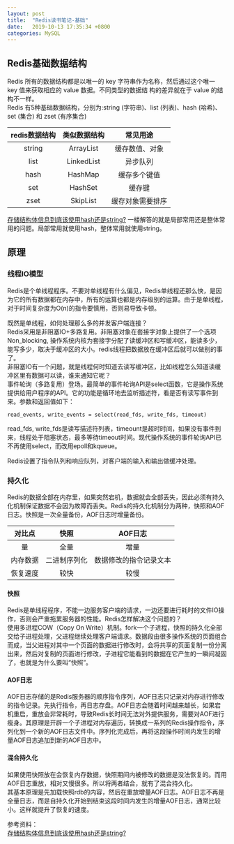 ```yaml
---
layout: post
title:  "Redis读书笔记-基础"
date:   2019-10-13 17:35:34 +0800
categories: MySQL
---
```


## Redis基础数据结构
Redis 所有的数据结构都是以唯一的 key 字符串作为名称，然后通过这个唯一 key 值来获取相应的 value 数据。不同类型的数据结 构的差异就在于 value 的结构不一样。  
Redis 有5种基础数据结构，分别为:string (字符串)、list (列表)、hash (哈希)、set (集合) 和 zset (有序集合)

| redis数据结构 | 类似数据结构 | 常见用途 |
| :---: | :---: | :---: |
| string | ArrayList | 缓存数值、对象 |
| list | LinkedList | 异步队列 |
| hash | HashMap | 缓存多个键值 |
| set | HashSet | 缓存键 |
| zset | SkipList | 缓存对象需要排序 |

[存储结构体信息到底该使用hash还是string?]
一楼解答的就是局部常用还是整体常用的问题。局部常用就使用hash，整体常用就使用string。


## 原理

### 线程IO模型
Redis是个单线程程序。不要对单线程有什么偏见，Redis单线程还那么快，是因为它的所有数据都在内存中，所有的运算也都是内存级别的运算。由于是单线程，对于时间复杂度为O(n)的指令要慎用，否则易导致卡顿。  

既然是单线程，如何处理那么多的并发客户端连接？  
Redis采用是非阻塞IO+多路复用。非阻塞对象在套接字对象上提供了一个选项Non_blocking, 操作系统内核为套接字分配了读缓冲区和写缓冲区，能读多少，能写多少，取决于缓冲区的大小。redis线程把数据放在缓冲区后就可以做别的事了。  
非阻塞IO有一个问题，就是线程何时知道去读写缓冲区，比如线程怎么知道读缓冲区里有数据可以读，谁来通知它呢？  
事件轮询（多路复用）登场。最简单的事件轮询API是select函数，它是操作系统提供给用户程序的API。它的功能是循环地去监听描述符，看是否有读写事件到来。参数和返回值如下：
	
	read_events, write_events = select(read_fds, write_fds, timeout)
	
read\_fds, write\_fds是读写描述符列表，timeount是超时时间，如果没有事件到来，线程处于阻塞状态，最多等待timeout时间。现代操作系统的事件轮询API已不再使用select，而改用epoll和kqueue。

Redis设置了指令队列和响应队列，对客户端的输入和输出做缓冲处理。

### 持久化
Redis的数据全部在内存里，如果突然宕机，数据就会全部丢失，因此必须有持久化机制保证数据不会因为故障而丢失。Redis的持久化机制分为两种，快照和AOF日志。快照是一次全量备份，AOF日志时增量备份。

| 对比点 | 快照 | AOF日志 |
| :---: | :---: | :---: |
| 量 | 全量 | 增量 |
| 内存数据 | 二进制序列化 | 数据修改的指令记录文本 | 
| 恢复速度 | 较快 | 较慢 |

#### 快照
Redis是单线程程序，不能一边服务客户端的请求，一边还要进行耗时的文件IO操作，否则会严重拖累服务器的性能。Redis怎样解决这个问题的？  
使用多进程COW（Copy On Write）机制。fork一个子进程，快照的持久化全部交给子进程处理，父进程继续处理客户端请求。数据段由很多操作系统的页面组合而成，当父进程对其中一个页面的数据进行修改时，会将共享的页面复制一份分离出来，然后对复制的页面进行修改，子进程它能看到的数据在它产生的一瞬间凝固了，也就是为什么要叫“快照”。  

#### AOF日志
AOF日志存储的是Redis服务器的顺序指令序列，AOF日志只记录对内存进行修改的指令记录。先执行指令，再日志存盘。AOF日志会随着时间越来越长，如果宕机重启，重放会非常耗时，导致Redis长时间无法对外提供服务，需要对AOF进行瘦身。其原理是开辟一个子进程对内存遍历，转换成一系列的Redis操作指令，序列化到一个新的AOF日志文件中。序列化完成后，再将这段操作时间内发生的增量AOF日志追加到新的AOF日志中。

#### 混合持久化
如果使用快照放在会恢复内存数据，快照期间内被修改的数据是没法恢复的。而用AOF日志重放，相对又慢很多。所以将两者结合，就有了混合持久化。  
其基本原理是先加载快照rdb的内容，然后在重放增量AOF日志。AOF日志不再是全量日志，而是自持久化开始到结束这段时间内发生的增量AOF日志，通常比较小。这样就提升了恢复的速度。

参考资料：  
[存储结构体信息到底该使用hash还是string?]

[存储结构体信息到底该使用hash还是string?]:https://stackoverflow.com/questions/16375188/redis-strings-vs-redis-hashes-to-represent-json-efficiency
